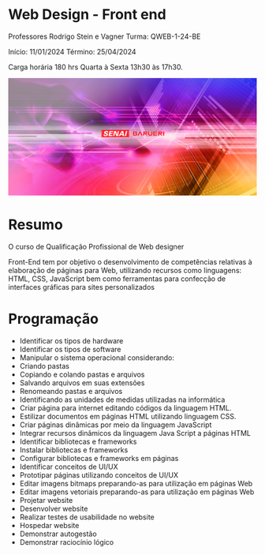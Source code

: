 # Web Design - Front end

Professores Rodrigo Stein e Vagner 
Turma: QWEB-1-24-BE
 
Início: 11/01/2024
Término: 25/04/2024

Carga horária 180 hrs
Quarta à Sexta 13h30 às 17h30.

![imagem](/SenaiBarueriLogo.png)

# Resumo
O curso de Qualificação Profissional de Web designer 

 Front-End tem por objetivo o desenvolvimento de competências relativas à elaboração de páginas para Web, utilizando recursos como linguagens: HTML, CSS, JavaScript bem como ferramentas para confecção de interfaces gráficas para sites personalizados

# Programação
- Identificar os tipos de hardware
- Identificar os tipos de software
- Manipular o sistema operacional considerando:
- Criando pastas
- Copiando e colando pastas e arquivos
- Salvando arquivos em suas extensões
- Renomeando pastas e arquivos
- Identificando as unidades de medidas utilizadas na informática
- Criar página para internet editando códigos da linguagem HTML.
- Estilizar documentos em páginas HTML utilizando linguagem CSS.
- Criar páginas dinâmicas por meio da linguagem JavaScript
- Integrar recursos dinâmicos da linguagem Java Script a páginas HTML
- Identificar bibliotecas e frameworks
- Instalar bibliotecas e frameworks
- Configurar bibliotecas e frameworks em páginas
- Identificar conceitos de UI/UX
- Prototipar páginas utilizando conceitos de UI/UX
- Editar imagens bitmaps preparando-as para utilização em páginas Web
- Editar imagens vetoriais preparando-as para utilização em páginas Web
- Projetar website
- Desenvolver website
- Realizar testes de usabilidade no website
- Hospedar website
- Demonstrar autogestão
- Demonstrar raciocínio lógico